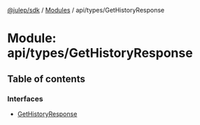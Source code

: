 [@julep/sdk](../README.md) / [Modules](../modules.md) / api/types/GetHistoryResponse

# Module: api/types/GetHistoryResponse

## Table of contents

### Interfaces

- [GetHistoryResponse](../interfaces/api_types_GetHistoryResponse.GetHistoryResponse.md)
